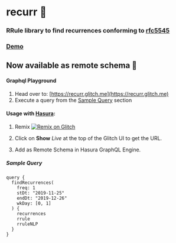 # recurr 🔄
### RRule library to find recurrences conforming to [rfc5545](https://tools.ietf.org/html/rfc5545)

### [Demo](https://recurr.netlify.com/)


## Now available as remote schema 🔗
#### Graphql Playground
1. Head over to: [https://recurr.glitch.me](https://recurr.glitch.me)
2. Execute a query from the [Sample Query](https://github.com/shankariyerr/recurr/blob/master/README.md#sample-query) section

#### Usage with [Hasura](https://hasura.io/):

1. Remix [![Remix on Glitch](https://cdn.glitch.com/2703baf2-b643-4da7-ab91-7ee2a2d00b5b%2Fremix-button.svg)](https://glitch.com/edit/#!/remix/recurr)

2. Click on **Show** _Live_ at the top of the Glitch UI to get the URL.

3. Add as Remote Schema in Hasura GraphQL Engine.

##### Sample Query
```
query {
  findRecurrences(
    freq: 1
    stDt: "2019-11-25"
    endDt: "2019-12-26"
    wkDay: [0, 1]
  ) {
    recurrences
    rrule
    rruleNLP
  }
}
```


